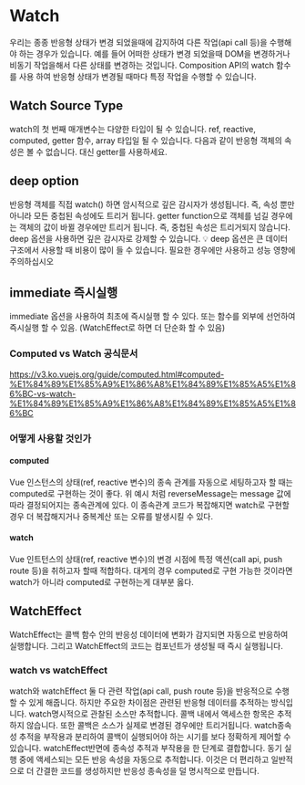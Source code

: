 # Watch
우리는 종종 반응형 상태가 변경 되었을때에 감지하여 다른 작업(api call 등)을 수행해야 하는 경우가 있습니다. 예를 들어 어떠한 상태가 변경 되었을때 DOM을 변경하거나 비동기 작업을해서 다른 상태를 변경하는 것입니다.
Composition API의 watch 함수를 사용 하여 반응형 상태가 변경될 때마다 특정 작업을 수행할 수 있습니다.

## Watch Source Type
watch의 첫 번째 매개변수는 다양한 타입이 될 수 있습니다. ref, reactive, computed, getter 함수, array 타입일 될 수 있습니다.
다음과 같이 반응형 객체의 속성은 볼 수 없습니다.
대신 getter를 사용하세요.

## deep option
반응형 객체를 직접 watch() 하면 암시적으로 깊은 감시자가 생성됩니다. 즉, 속성 뿐만아니라 모든 중첩된 속성에도 트리거 됩니다.
getter function으로 객체를 넘길 경우에는 객체의 값이 바뀔 경우에만 트리거 됩니다. 즉, 중첩된 속성은 트리거되지 않습니다.
deep 옵션을 사용하면 깊은 감시자로 강제할 수 있습니다.
💡
deep 옵션은 큰 데이터 구조에서 사용할 때 비용이 많이 들 수 있습니다. 필요한 경우에만 사용하고 성능 영향에 주의하십시오

## immediate 즉시실행
immediate 옵션을 사용하여 최초에 즉시실행 할 수 있다.
또는 함수를 외부에 선언하여 즉시실행 할 수 있음. (WatchEffect로 하면 더 단순화 할 수 있음)

### Computed vs Watch 공식문서
https://v3.ko.vuejs.org/guide/computed.html#computed-%E1%84%89%E1%85%A9%E1%86%A8%E1%84%89%E1%85%A5%E1%86%BC-vs-watch-%E1%84%89%E1%85%A9%E1%86%A8%E1%84%89%E1%85%A5%E1%86%BC

### 어떻게 사용할 것인가
#### computed
Vue 인스턴스의 상태(ref, reactive 변수)의 종속 관계를 자동으로 세팅하고자 할 때는 computed로 구현하는 것이 좋다.
위 예시 처럼 reverseMessage는 message 값에 따라 결정되어지는 종속관계에 있다.  이 종속관계 코드가 복잡해지면 watch로 구현할 경우 더 복잡해지거나 중복계산 또는 오류를 발생시킬 수 있다.
#### watch
Vue 인트턴스의 상태(ref, reactive 변수)의 변경 시점에 특정 액션(call api, push route 등)을 취하고자 할때 적합하다.
대게의 경우 computed로 구현 가능한 것이라면 watch가 아니라 computed로 구현하는게 대부분 옳다.

## WatchEffect
WatchEffect는 콜백 함수 안의 반응성 데이터에 변화가 감지되면 자동으로 반응하여 실행합니다. 그리고 WatchEffect의 코드는 컴포넌트가 생성될 때 즉시 실행됩니다.

### watch vs watchEffect
watch와 watchEffect 둘 다 관련 작업(api call, push route 등)을 반응적으로 수행할 수 있게 해줍니다. 하지만 주요한 차이점은 관련된 반응형 데이터를 추적하는 방식입니다.
watch명시적으로 관찰된 소스만 추적합니다. 콜백 내에서 액세스한 항목은 추적하지 않습니다. 또한 콜백은 소스가 실제로 변경된 경우에만 트리거됩니다. watch종속성 추적을 부작용과 분리하여 콜백이 실행되어야 하는 시기를 보다 정확하게 제어할 수 있습니다.
watchEffect반면에 종속성 추적과 부작용을 한 단계로 결합합니다. 동기 실행 중에 액세스되는 모든 반응 속성을 자동으로 추적합니다. 이것은 더 편리하고 일반적으로 더 간결한 코드를 생성하지만 반응성 종속성을 덜 명시적으로 만듭니다.